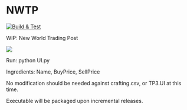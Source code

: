 # NWTP

[![Build & Test](https://github.com/rjbrown2/NWTP/actions/workflows/python-app.yml/badge.svg)](https://github.com/rjbrown2/NWTP/actions/workflows/python-app.yml)

WIP: New World Trading Post

![](https://github.com/rjbrown2/NWTP/blob/master/resources/StrillesCedias.xpm)

Run: 
python UI.py

Ingredients:
Name, BuyPrice, SellPrice

No modification should be needed against crafting.csv, or TP3.UI at this time.

Executable will be packaged upon incremental releases.
